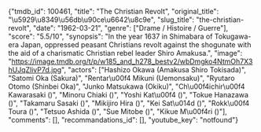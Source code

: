 {"tmdb_id": 100461, "title": "The Christian Revolt", "original_title": "\u5929\u8349\u56db\u90ce\u6642\u8c9e", "slug_title": "the-christian-revolt", "date": "1962-03-21", "genre": ["Drame / Histoire / Guerre"], "score": "5.5/10", "synopsis": "In the year 1637 in Shimabara of Tokugawa-era Japan, oppressed peasant Christians revolt against the shogunate with the aid of a charismatic Christian rebel leader Shiro Amakusa.", "image": "https://image.tmdb.org/t/p/w185_and_h278_bestv2/wbDmgko4NtmOh7X3hUJqZlivP7d.jpg", "actors": ["Hashizo Okawa (Amakusa Shiro Tokisada)", "Satomi Oka (Sakura)", "Rentar\u00f4 Mikuni (Uemonsaku)", "Ryutaro Otomo (Shinbei Oka)", "Junko Matsukawa (Okiku)", "Ch\u00f4ichir\u00f4 Kawarasaki ()", "Minoru Chiaki ()", "Yoshi Kat\u00f4 ()", "Tokue Hanazawa ()", "Takamaru Sasaki ()", "Mikijiro Hira ()", "Kei Sat\u014d ()", "Rokk\u00f4 Toura ()", "Tetsuo Ashida ()", "Sue Mitobe ()", "Kikue M\u00f4ri ()"], "comments": [], "recommandations_id": [], "youtube_key": "notfound"}